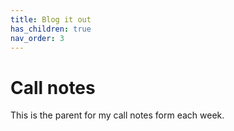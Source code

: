 ```yaml
---
title: Blog it out
has_children: true
nav_order: 3
---
```


# Call notes

This is the parent for my call notes form each week.
